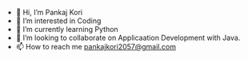 - 👋 Hi, I’m Pankaj Kori
- 👀 I’m interested in Coding
- 🌱 I’m currently learning Python
- 💞️ I’m looking to collaborate on Applicaation Development with Java.
- 📫 How to reach me pankajkori2057@gmail.com

<!---
Pankaj2057/Pankaj2057 is a ✨ special ✨ repository because its `README.md` (this file) appears on your GitHub profile.
You can click the Preview link to take a look at your changes.
--->
